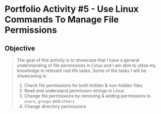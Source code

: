 # Portfolio Activity #5 - Use Linux Commands To Manage File Permissions  

## Objective

> The goal of this activity is to showcase that I have a general understanding of file permissions in Linux and I am able to utlize my knowledge in relevant real life tasks.
> Some of the tasks I will be showcasing is:
> 1. Check file permissions for both hidden & non-hidden files  
> 2. Read and understand permission strings in Linux
> 3. Change file permissions by removing & adding permissions to `users`, `groups` and `others`
> 4. Change directory permissions


